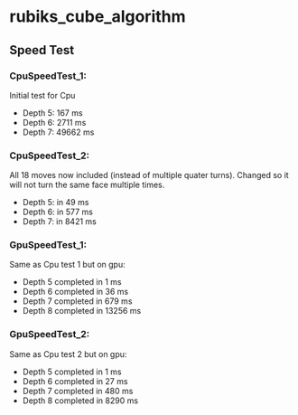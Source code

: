 # rubiks_cube_algorithm

## Speed Test
### CpuSpeedTest_1:
Initial test for Cpu
- Depth 5: 167 ms
- Depth 6: 2711 ms
- Depth 7: 49662 ms

### CpuSpeedTest_2:
All 18 moves now included (instead of multiple quater turns). Changed so it will not turn the same face multiple times.
- Depth 5: in 49 ms
- Depth 6: in 577 ms
- Depth 7: in 8421 ms

### GpuSpeedTest_1:
Same as Cpu test 1 but on gpu:
- Depth 5 completed in 1 ms
- Depth 6 completed in 36 ms
- Depth 7 completed in 679 ms
- Depth 8 completed in 13256 ms

### GpuSpeedTest_2:
Same as Cpu test 2 but on gpu:
- Depth 5 completed in 1 ms
- Depth 6 completed in 27 ms
- Depth 7 completed in 480 ms
- Depth 8 completed in 8290 ms
